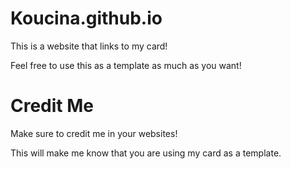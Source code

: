# Koucina.github.io
This is a website that links to my card!

Feel free to use this as a template as much as you want!

# Credit Me

Make sure to credit me in your websites!

This will make me know that you are using my card as a template.
